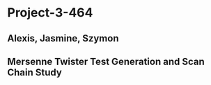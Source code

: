 # Project-3-464

## Alexis, Jasmine, Szymon

## Mersenne Twister Test Generation and Scan Chain Study




